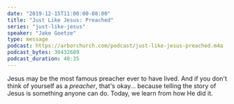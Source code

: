 ```yaml
---
date: "2019-12-15T11:00:00-08:00"
title: "Just Like Jesus: Preached"
series: "just-like-jesus"
speaker: "Jake Goetze"
type: message
podcast: https://arborchurch.com/podcast/just-like-jesus-preached.m4a
podcast_bytes: 30432689
podcast_duration: 40:35
---
```


Jesus may be the most famous preacher ever to have lived. And if you don't think of yourself as a *preacher*, that's okay... because telling the story of Jesus is something anyone can do. Today, we learn from how He did it.